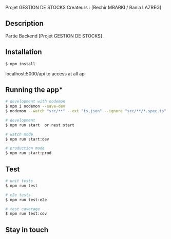 Projet GESTION DE STOCKS
Createurs : [Bechir MBARKI  /  Rania LAZREG]

## Description
Partie Backend 
[Projet GESTION DE STOCKS]  .

## Installation

```bash
$ npm install
```
localhost:5000/api  to access at all api 
## Running the app*

```bash
# development with nodemon
$ npm i nodemon --save-dev
$ nodemon --watch "src/**" --ext "ts,json" --ignore "src/**/*.spec.ts" --exec "ts-node src/main.ts"

# development
$ npm run start  or nest start

# watch mode
$ npm run start:dev  

# production mode
$ npm run start:prod
```

## Test

```bash
# unit tests
$ npm run test

# e2e tests
$ npm run test:e2e

# test coverage
$ npm run test:cov
```



## Stay in touch


